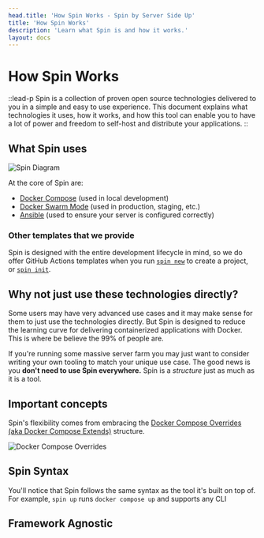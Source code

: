 ```yaml
---
head.title: 'How Spin Works - Spin by Server Side Up'
title: 'How Spin Works'
description: 'Learn what Spin is and how it works.'
layout: docs
---
```


# How Spin Works
::lead-p
Spin is a collection of proven open source technologies delivered to you in a simple and easy to use experience. This document explains what technologies it uses, how it works, and how this tool can enable you to have a lot of power and freedom to self-host and distribute your applications.
::

## What Spin uses
![Spin Diagram](/images/docs/whats-spin/spin-diagram.png)

At the core of Spin are:
- [Docker Compose](https://docs.docker.com/compose/) (used in local development)
- [Docker Swarm Mode](https://docs.docker.com/engine/swarm/) (used in production, staging, etc.)
- [Ansible](https://www.ansible.com/) (used to ensure your server is configured correctly)

### Other templates that we provide
Spin is designed with the entire development lifecycle in mind, so we do offer GitHub Actions templates when you run [`spin new`](/docs/command-reference/new) to create a project, or [`spin init`](/docs/command-reference/init).

## Why not just use these technologies directly?
Some users may have very advanced use cases and it may make sense for them to just use the technologies directly. But Spin is designed to reduce the learning curve for delivering containerized applications with Docker. This is where be believe the 99% of people are.

If you're running some massive server farm you may just want to consider writing your own tooling to match your unique use case. The good news is you **don't need to use Spin everywhere.** Spin is a *structure* just as much as it is a tool.

## Important concepts
Spin's flexibility comes from embracing the [Docker Compose Overrides (aka Docker Compose Extends)](https://docs.docker.com/compose/multiple-compose-files/extends/) structure.

![Docker Compose Overrides](/images/docs/whats-spin/docker-compose-overrides.png)

## Spin Syntax
You'll notice that Spin follows the same syntax as the tool it's built on top of. For example, `spin up` runs `docker compose up` and supports any CLI 



## Framework Agnostic